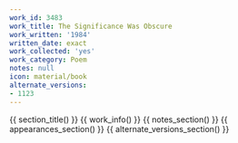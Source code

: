 ```yaml
---
work_id: 3483
work_title: The Significance Was Obscure
work_written: '1984'
written_date: exact
work_collected: 'yes'
work_category: Poem
notes: null
icon: material/book
alternate_versions:
- 1123
---
```


{{ section_title() }}
{{ work_info() }}
{{ notes_section() }}
{{ appearances_section() }}
{{ alternate_versions_section() }}